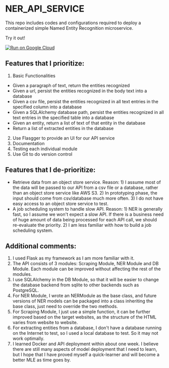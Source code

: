# NER_API_SERVICE

This repo includes codes and configurations required to deploy a containerized simple Named Entity Recognition microservice.


Try it out!


[![Run on Google Cloud](https://deploy.cloud.run/button.svg)](https://deploy.cloud.run)


Features that I prioritize:
-
1. Basic Functionalities
- Given a paragraph of text, return the entities recognized
- Given a url, persist the entities recognized in the body text into a database
- Given a csv file, persist the entities recognized in all text entries in the specified column into a database
- Given a SQLAlchemy database path, persist the entities recognized in all text entries in the specified table into a database
- Given an entity, return a list of text of that entity in the database
- Return a list of extracted entities in the database
2. Use Flasgger to provide an UI for our API service
3. Documentation
4. Testing each individual module
5. Use Git to do version control

Features that I de-prioritize:
-
- Retrieve data from an object store service. Reason: 1) I assume most of the data will be passed to our API from a csv file or a database, rather than an object store service like AWS S3. 2) In prototyping phase, the input should come from csv/database much more often. 3) I do not have easy access to an object store service to test.
- A job scheduling system to handle slow API. Reason: 1) NER is generally fast, so I assume we won't expect a slow API. If there is a business need of huge amount of data being processed for each API call, we should re-evaluate the priority. 2) I am less familiar with how to build a job scheduling system.  

Additional comments:
-
1. I used Flask as my framework as I am more familiar with it.
2. The API consists of 3 modules: Scraping Module, NER Module and DB Module. Each module can be improved without affecting the rest of the modules.
3. I use SQLAlchemy in the DB Module, so that it will be easier to change the database backend from sqlite to other backends such as PostgreSQL.
4. For NER Module, I wrote an NERModule as the base class, and future versions of NER models can be packaged into a class inheriting the base class, just need to override the two methods. 
5. For Scraping Module, I just use a simple function, it can be further improved based on the target websites, as the structure of the HTML varies from website to website.
6. For extracting entities from a database, I don't have a database running on the Internet to test, so I used a local database to test. So it may not work optimally.
7. I learned Docker and API deployment within about one week. I believe there are still many aspects of model deployment that I need to learn, but I hope that I have proved myself a quick-learner and will become a better MLE as time goes by.